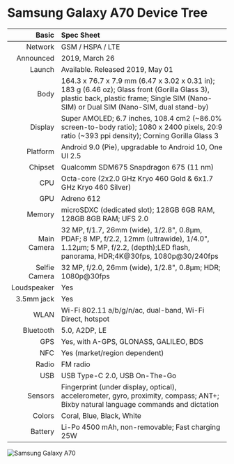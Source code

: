 # Samsung Galaxy A70 Device Tree

Basic         |Spec Sheet
-------------:|:-------------------------------------------------------------------------------------------------------------------------------------------------------
Network	      | GSM / HSPA / LTE
Announced     |2019, March 26
Launch	      |Available. Released 2019, May 01
Body	      |164.3 x 76.7 x 7.9 mm (6.47 x 3.02 x 0.31 in); 183 g (6.46 oz); Glass front (Gorilla Glass 3), plastic back, plastic frame; Single SIM (Nano-SIM) or Dual SIM (Nano-SIM, dual stand-by)
Display	      |Super AMOLED; 6.7 inches, 108.4 cm2 (~86.0% screen-to-body ratio); 1080 x 2400 pixels, 20:9 ratio (~393 ppi density); Corning Gorilla Glass 3
Platform      |Android 9.0 (Pie), upgradable to Android 10, One UI 2.5
Chipset	      |Qualcomm SDM675 Snapdragon 675 (11 nm)
CPU	      |Octa-core (2x2.0 GHz Kryo 460 Gold & 6x1.7 GHz Kryo 460 Silver)
GPU	      |Adreno 612
Memory	      |microSDXC (dedicated slot); 128GB 6GB RAM, 128GB 8GB RAM; UFS 2.0
Main Camera   |32 MP, f/1.7, 26mm (wide), 1/2.8", 0.8µm, PDAF; 8 MP, f/2.2, 12mm (ultrawide), 1/4.0", 1.12µm; 5 MP, f/2.2, (depth);LED flash, panorama, HDR;4K@30fps, 1080p@30/240fps
Selfie Camera |32 MP, f/2.0, 26mm (wide), 1/2.8", 0.8µm; HDR; 1080p@30fps
Loudspeaker   |Yes
3.5mm jack    |Yes
WLAN	      |Wi-Fi 802.11 a/b/g/n/ac, dual-band, Wi-Fi Direct, hotspot
Bluetooth     |5.0, A2DP, LE
GPS	      |Yes, with A-GPS, GLONASS, GALILEO, BDS
NFC           |Yes (market/region dependent)
Radio	      |FM radio
USB	      |USB Type-C 2.0, USB On-The-Go
Sensors	      |Fingerprint (under display, optical), accelerometer, gyro, proximity, compass; ANT+; Bixby natural language commands and dictation
Colors 	      |Coral, Blue, Black, White
Battery       |Li-Po 4500 mAh, non-removable; Fast charging 25W

![Samsung Galaxy A70](https://fdn2.gsmarena.com/vv/pics/samsung/samsung-galaxy-a70-1.jpg "Samsung Galaxy A70")
